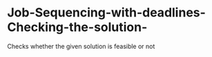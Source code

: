 # Job-Sequencing-with-deadlines-Checking-the-solution-
Checks whether the given solution is feasible or not
